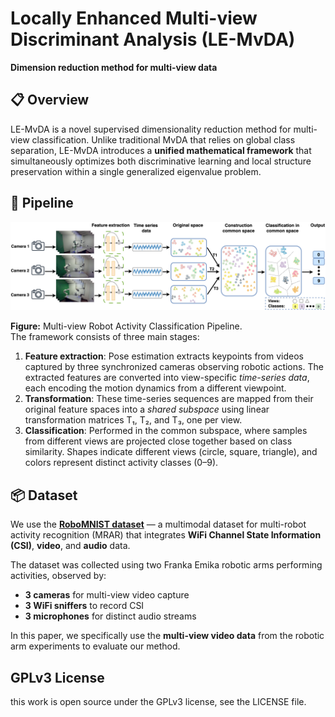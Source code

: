 # Locally Enhanced Multi-view Discriminant Analysis (LE-MvDA)

**Dimension reduction method for multi-view data**

## 📋 Overview

LE-MvDA is a novel supervised dimensionality reduction method for multi-view classification. Unlike traditional MvDA that relies on global class separation, LE-MvDA introduces a **unified mathematical framework** that simultaneously optimizes both discriminative learning and local structure preservation within a single generalized eigenvalue problem.

## 🔧 Pipeline

![Multi-view Robot Activity Classification Pipeline](Image/Architecture.png)

**Figure:** Multi-view Robot Activity Classification Pipeline.  
The framework consists of three main stages:
1. **Feature extraction**: Pose estimation extracts keypoints from videos captured by three synchronized cameras observing robotic actions. The extracted features are converted into view-specific *time-series data*, each encoding the motion dynamics from a different viewpoint.
2. **Transformation**: These time-series sequences are mapped from their original feature spaces into a *shared subspace* using linear transformation matrices T₁, T₂, and T₃, one per view.
3. **Classification**: Performed in the common subspace, where samples from different views are projected close together based on class similarity. Shapes indicate different views (circle, square, triangle), and colors represent distinct activity classes (0–9).

## 📦 Dataset

We use the **[RoboMNIST dataset](https://github.com/SiamiLab/RoboMNIST)** — a multimodal dataset for multi-robot activity recognition (MRAR) that integrates **WiFi Channel State Information (CSI)**, **video**, and **audio** data.

The dataset was collected using two Franka Emika robotic arms performing activities, observed by:
- **3 cameras** for multi-view video capture
- **3 WiFi sniffers** to record CSI
- **3 microphones** for distinct audio streams

In this paper, we specifically use the **multi-view video data** from the robotic arm experiments to evaluate our method.

## GPLv3 License
this work is open source under the GPLv3 license, see the LICENSE file.
